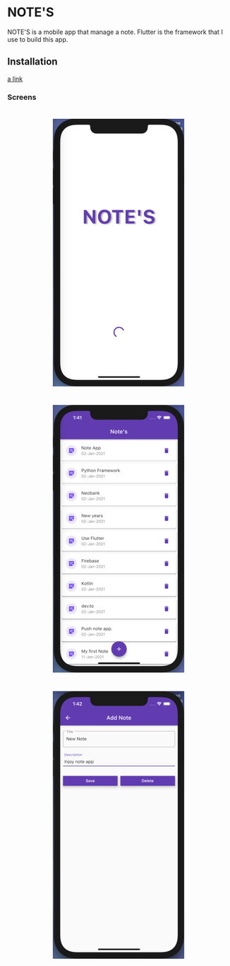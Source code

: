 # NOTE'S 

NOTE'S is a mobile app that manage a note. Flutter is the framework that I use to build this app.

## Installation
[a link](https://flutter.dev/docs/get-started/install)

### Screens
#
<p align="center">
  <img src="/img/splashScreen.png" />
</p>

#
<p align="center">
  <img src="/img/notesList.png" />
</p>

#
<p align="center">
  <img src="/img/noteDetails.png" />
</p>
